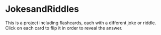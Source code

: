 # JokesandRiddles

This is a project including flashcards, each with a different joke or riddle. Click on each card to flip it in order to reveal the answer.
